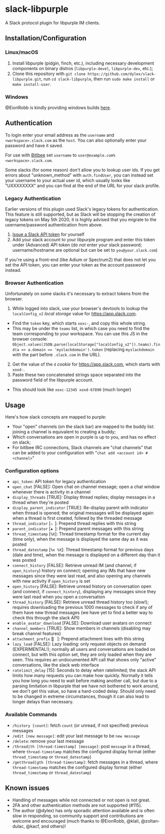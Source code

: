 # slack-libpurple

A Slack protocol plugin for libpurple IM clients.

## Installation/Configuration

### Linux/macOS

1. Install libpurple (pidgin, finch, etc.), including necessary development components on binary distros (`libpurple-devel`, `libpurple-dev`, etc.);
1. Clone this repository with `git clone https://github.com/dylex/slack-libpurple.git`, run `cd slack-libpurple`, then run `sudo make install` or `make install-user`.

### Windows

@EionRobb is kindly providing windows builds [here](https://eion.robbmob.com/libslack.dll).

## Authentication

To login enter your email address as the `username` and
`<workspace>.slack.com` as the `host`.  You can also optionally enter your
password and have it saved.

For use with [Bitlbee](https://bitlbee.org) set `username` to `user@example.com%<workspace>.slack.com`.

Some slacks (for some reason) don't allow you to lookup user ids.
If you get errors about "unknown\_method" with `auth.findUser`, you can instead set your username to your actual user id, which usually looks like "UXXXXXXXX" and you can find at the end of the URL for your slack profile.

### Legacy Authentication

Earlier versions of this plugin used Slack's legacy tokens for authentication.
This feature is still supported, but as Slack will be stopping the creation
of legacy tokens on May 5th 2020, it is highly advised that you migrate to the
username/password authentication from above.

1. [Issue a Slack API token](https://api.slack.com/custom-integrations/legacy-tokens) for yourself
1. Add your slack account to your libpurple program and enter this token under (Advanced) API token (do *not* enter your slack password; username/hostname are optional but can be set to `you@your.slack.com`)

If you're using a front-end (like Adium or Spectrum2) that does not let you set the API token, you can enter your token as the account password instead.

### Browser Authentication

Unfortunately on some slacks it's necessary to extract tokens from the browser.

1. While logged into slack, use your browser's devtools to lookup the `localConfig_v2` *local storage* value for https://app.slack.com.
  * Find the `token` key, which starts `xoxc-`, and copy this whole string.
  * This may be under the `teams` list, in which case you need to find the team corresponding to your workspace.  You can use this JS in the browser console: `Object.values(JSON.parse(localStorage["localConfig_v2"]).teams).find(a => a.domain == 'myslackdomain').token` (replacing `myslackdomain` with the part before `.slack.com` in the URL).
2. Get the value of the `d` *cookie* for https://app.slack.com, which starts with `xoxd-`.
3. Paste these two concatenated strings space separated into the password field of the libpurple account.
  * This should look like `xoxc-12345 xoxd-67890` (much longer)

## Usage
Here's how slack concepts are mapped to purple:

   * Your "open" channels (on the slack bar) are mapped to the buddy list: joining a channel is equivalent to creating a buddy;
   * Which conversations are open in purple is up to you, and has no effect on slack;
   * For bitlbee IRC connections, Slack channels are "chat channels" that can be added to your configuration with "`chat add <account id> #<channel>`"

### Configuration options
- `api_token`: API token for legacy authentication
- `open_chat` [FALSE]: Open chat on channel message; open a chat window whenever there is activity in a channel
- `display_threads` [TRUE]: Display thread replies; display messages in a thread when they're posted
- `display_parent_indicator` [TRUE]: Re-display parent with indicator when thread is opened; the original messages will be displayed again when a thread is first created, follewd by  the threaded message
- `thread_indicator` [`⤷ `]: Prepend thread replies with this string
- `parent_indicator` [`◈ `]: Prepend parent messages with this string
- `thread_timestamp` [`%X`]: Thread timestamp format for the current day (time only), when the message is displayed the same day as it was posted
- `thread_datestamp` [`%x %X`]: Thread timestamp format for previous days (date and time), when the message is displayed on a different day than it was posted
- `connect_history` [FALSE]: Retrieve unread IM (and channel, if `open_history`) history on connect; opening any IMs that have new messages since they were last read, and also opening any channels with new activity if `open_history` is set
- `open_history` [FALSE]: Retrieve unread history on conversation open (and connect, if `connect_history`), displaying any messages since they were last read when you open a conversation
- `thread_history` [FALSE]: Retrieve unread thread history too (slow!); requires downloading the previous 1000 messages to check if any of them have new thread messages (we have yet to find a better way to check this through the slack API)
- `enable_avatar_download` [FALSE]: Download user avatars on connect
- `channel_members` [TRUE]: Show members in channels (disabling may break channel features)
- `attachment_prefix` [`▎ `]: Prepend attachment lines with this string
- `lazy_load` [FALSE]: Lazy loading: only request objects on demand (EXPERIMENTAL!); normally all users and conversations are loaded on connect, but with this option set, they are only loaded when they are seen. This requires an undocumented API call that shows only "active" conversations, like the slack web interface
- `ratelimit_delay` [15]: Seconds to delay when ratelimited; the slack API limits how many requests you can make how quickly. Normally it tells you how long you need to wait before making another call, but due to a parsing limitation in libpurple that we have not bothered to work around, we don't get this value, so have a hard-coded delay. Should only need to be changed in extreme circumstances, though it can also lead to longer delays than necessary.

### Available Commands
- `/history [count]`: fetch `count` (or unread, if not specified) previous messages
- `/edit [new message]`: edit your last message to be `new message`
- `/delete`: remove your last message
- `/thread|th [thread-timestamp] [message]`: post `message` in a thread, where `thread-timestamp` matches the configured display format (either `thread_timestamp` or `thread_datestamp`)
- `/getthread|gth [thread-timestamp]`: fetch messages in a thread, where `thread-timestamp` matches the configured display format (either `thread_timestamp` or `thread_datestamp`)

## Known issues
- Handling of messages while not connected or not open is not great.
- 2FA and other authentication methods are not supported (#115).
- The author (@dylex) has only sporadic attention available and is often slow in responding, so community support and contributions are welcome and encouraged (much thanks to @EionRobb, @klali, @zoltan-dulac, @kacf, and others)!
